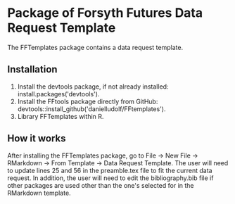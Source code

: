 # Package of Forsyth Futures Data Request Template

The FFTemplates package contains a data request template.

## Installation

1. Install the devtools package, if not already installed: install.packages('devtools').
2. Install the FFtools package directly from GitHub: devtools::install_github('danielludolf/FFtemplates').
3. Library FFTemplates within R.

## How it works

After installing the FFTemplates package, go to File -> New File -> RMarkdown -> From Template -> Data Request Template. The user
will need to update lines 25 and 56 in the preamble.tex file to fit the current data request. In addition, the user will need
to edit the bibliography.bib file if other packages are used other than the one's selected for in the RMarkdown template.
